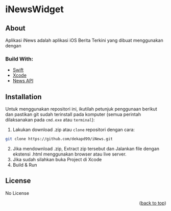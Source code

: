 # iNewsWidget

<!-- ABOUT THE PROJECT -->
## About
Aplikasi iNews adalah aplikasi iOS Berita Terkini yang dibuat menggunakan dengan 

### Build With:

* [Swift](https://www.swift.org/documentation/)
* [Xcode](https://developer.apple.com/xcode/)
* [News API](https://newsapi.org/)


<!-- How to Install -->
## Installation
Untuk menggunakan repositori ini, ikutilah petunjuk penggunaan berikut dan pastikan git sudah terinstall pada komputer (semua perintah dilaksanakan pada `cmd.exe` atau `terminal`):

1. Lakukan download .zip atau `clone` repositori dengan cara:
```bash
git clone https://github.com/dekapd99/iNews.git
```

2. Jika mendownload .zip, Extract zip tersebut dan Jalankan file dengan ekstensi .html menggunakan browser atau live server.
3. Jika sudah silahkan buka Project di Xcode
4. Build & Run

<!-- What Kind of License? -->
## License
No License 

<p align="right">(<a href="#top">back to top</a>)</p>
